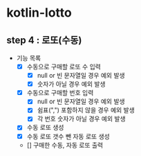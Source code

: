 # kotlin-lotto

## step 4 : 로또(수동)

- 기능 목록
  - [x] 수동으로 구매할 로또 수 입력
    - [x] null or 빈 문자열일 경우 예외 발생
    - [x] 숫자가 아닐 경우 예외 발생
  - [x] 수동으로 구매할 번호 입력
    - [x] null or 빈 문자열일 경우 예외 발생
    - [x] 쉼표(",") 포함하지 않을 경우 예외 발생
    - [x] 각 번호 숫자가 아닐 경우 예외 발생
  - [x] 수동 로또 생성
  - [x] 수동 로또 갯수 뺀 자동 로또 생성
  - [] 구매한 수동, 자동 로또 출력
